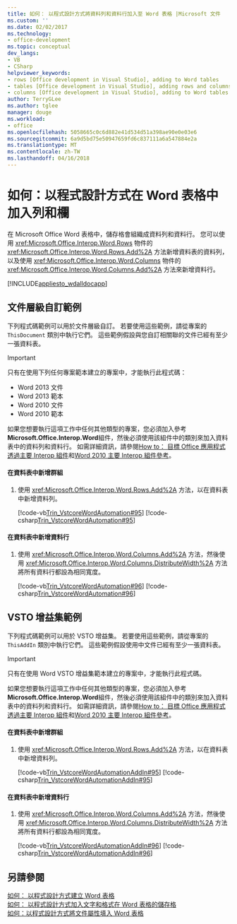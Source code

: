 ```yaml
---
title: 如何： 以程式設計方式將資料列和資料行加入至 Word 表格 |Microsoft 文件
ms.custom: ''
ms.date: 02/02/2017
ms.technology:
- office-development
ms.topic: conceptual
dev_langs:
- VB
- CSharp
helpviewer_keywords:
- rows [Office development in Visual Studio], adding to Word tables
- tables [Office development in Visual Studio], adding rows and columns
- columns [Office development in Visual Studio], adding to Word tables
author: TerryGLee
ms.author: tglee
manager: douge
ms.workload:
- office
ms.openlocfilehash: 5058665c0c6d882e41d534d51a398ae90e0e03e6
ms.sourcegitcommit: 6a9d5bd75e50947659fd6c837111a6a547884e2a
ms.translationtype: MT
ms.contentlocale: zh-TW
ms.lasthandoff: 04/16/2018
---
```

# <a name="how-to-programmatically-add-rows-and-columns-to-word-tables"></a>如何：以程式設計方式在 Word 表格中加入列和欄
  在 Microsoft Office Word 表格中，儲存格會組織成資料列和資料行。 您可以使用 <xref:Microsoft.Office.Interop.Word.Rows> 物件的 <xref:Microsoft.Office.Interop.Word.Rows.Add%2A> 方法新增資料表的資料列，以及使用 <xref:Microsoft.Office.Interop.Word.Columns> 物件的 <xref:Microsoft.Office.Interop.Word.Columns.Add%2A> 方法來新增資料行。  
  
 [!INCLUDE[appliesto_wdalldocapp](../vsto/includes/appliesto-wdalldocapp-md.md)]  
  
## <a name="document-level-customization-examples"></a>文件層級自訂範例  
 下列程式碼範例可以用於文件層級自訂。 若要使用這些範例，請從專案的 `ThisDocument` 類別中執行它們。 這些範例假設與您自訂相關聯的文件已經有至少一張資料表。  
  
> [!IMPORTANT]  
>  只有在使用下列任何專案範本建立的專案中，才能執行此程式碼：  
>   
>  -   Word 2013 文件  
> -   Word 2013 範本  
> -   Word 2010 文件  
> -   Word 2010 範本  
>   
>  如果您想要執行這項工作中任何其他類型的專案，您必須加入參考**Microsoft.Office.Interop.Word**組件，然後必須使用該組件中的類別來加入資料表中的資料列和資料行。 如需詳細資訊，請參閱[How to： 目標 Office 應用程式透過主要 Interop 組件](../vsto/how-to-target-office-applications-through-primary-interop-assemblies.md)和[Word 2010 主要 Interop 組件參考](http://go.microsoft.com/fwlink/?LinkId=189588)。  
  
#### <a name="to-add-a-row-to-a-table"></a>在資料表中新增群組  
  
1.  使用 <xref:Microsoft.Office.Interop.Word.Rows.Add%2A> 方法，以在資料表中新增資料列。  
  
     [!code-vb[Trin_VstcoreWordAutomation#95](../vsto/codesnippet/VisualBasic/Trin_VstcoreWordAutomationVB/ThisDocument.vb#95)]
     [!code-csharp[Trin_VstcoreWordAutomation#95](../vsto/codesnippet/CSharp/Trin_VstcoreWordAutomationCS/ThisDocument.cs#95)]  
  
#### <a name="to-add-a-column-to-a-table"></a>在資料表中新增資料行  
  
1.  使用 <xref:Microsoft.Office.Interop.Word.Columns.Add%2A> 方法，然後使用 <xref:Microsoft.Office.Interop.Word.Columns.DistributeWidth%2A> 方法將所有資料行都設為相同寬度。  
  
     [!code-vb[Trin_VstcoreWordAutomation#96](../vsto/codesnippet/VisualBasic/Trin_VstcoreWordAutomationVB/ThisDocument.vb#96)]
     [!code-csharp[Trin_VstcoreWordAutomation#96](../vsto/codesnippet/CSharp/Trin_VstcoreWordAutomationCS/ThisDocument.cs#96)]  
  
## <a name="vsto-add-in-examples"></a>VSTO 增益集範例  
 下列程式碼範例可以用於 VSTO 增益集。 若要使用這些範例，請從專案的 `ThisAddIn` 類別中執行它們。 這些範例假設使用中文件已經有至少一張資料表。  
  
> [!IMPORTANT]  
>  只有在使用 Word VSTO 增益集範本建立的專案中，才能執行此程式碼。  
>   
>  如果您想要執行這項工作中任何其他類型的專案，您必須加入參考**Microsoft.Office.Interop.Word**組件，然後必須使用該組件中的類別來加入資料表中的資料列和資料行。 如需詳細資訊，請參閱[How to： 目標 Office 應用程式透過主要 Interop 組件](../vsto/how-to-target-office-applications-through-primary-interop-assemblies.md)和[Word 2010 主要 Interop 組件參考](http://go.microsoft.com/fwlink/?LinkId=189588)。  
  
#### <a name="to-add-a-row-to-a-table"></a>在資料表中新增群組  
  
1.  使用 <xref:Microsoft.Office.Interop.Word.Rows.Add%2A> 方法，以在資料表中新增資料列。  
  
     [!code-vb[Trin_VstcoreWordAutomationAddIn#95](../vsto/codesnippet/VisualBasic/Trin_VstcoreWordAutomationAddIn/ThisAddIn.vb#95)]
     [!code-csharp[Trin_VstcoreWordAutomationAddIn#95](../vsto/codesnippet/CSharp/Trin_VstcoreWordAutomationAddIn/ThisAddIn.cs#95)]  
  
#### <a name="to-add-a-column-to-a-table"></a>在資料表中新增資料行  
  
1.  使用 <xref:Microsoft.Office.Interop.Word.Columns.Add%2A> 方法，然後使用 <xref:Microsoft.Office.Interop.Word.Columns.DistributeWidth%2A> 方法將所有資料行都設為相同寬度。  
  
     [!code-vb[Trin_VstcoreWordAutomationAddIn#96](../vsto/codesnippet/VisualBasic/Trin_VstcoreWordAutomationAddIn/ThisAddIn.vb#96)]
     [!code-csharp[Trin_VstcoreWordAutomationAddIn#96](../vsto/codesnippet/CSharp/Trin_VstcoreWordAutomationAddIn/ThisAddIn.cs#96)]  
  
## <a name="see-also"></a>另請參閱  
 [如何： 以程式設計方式建立 Word 表格](../vsto/how-to-programmatically-create-word-tables.md)   
 [如何： 以程式設計方式加入文字和格式在 Word 表格的儲存格](../vsto/how-to-programmatically-add-text-and-formatting-to-cells-in-word-tables.md)   
 [如何：以程式設計方式將文件屬性填入 Word 表格](../vsto/how-to-programmatically-populate-word-tables-with-document-properties.md)  
  
  